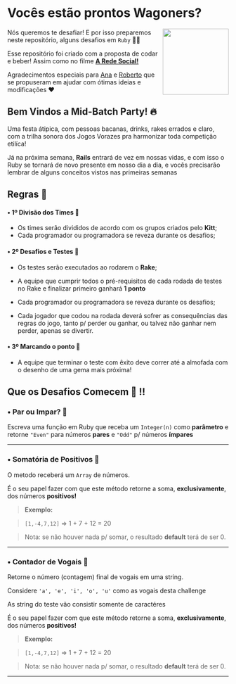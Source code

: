 
# Vocês estão prontos Wagoners?

<img align="right" srcset="https://i.imgsafe.org/2c/2c024270b3.gif, https://i.imgsafe.org/2c/2c024270b3.gif 1.5x, https://i.imgsafe.org/2c/2c024270b3.gif 2x" src="https://i.imgsafe.org/2c/2c024270b3.gif" width="150px;" />

Nós queremos te desafiar! E por isso preparemos neste repositório, alguns desafios em `Ruby` 👩‍💻

Esse repositório foi criado com a proposta de codar e beber! Assim como no filme **[A Rede Social!](https://awesome.re)**

Agradecimentos especiais para [Ana]() e [Roberto]() que se propuseram em ajudar com ótimas ideias e modificações ❤️



## Bem Vindos a Mid-Batch Party! 🔥

Uma festa átipica, com pessoas bacanas, drinks, rakes errados e claro, com a trilha sonora dos Jogos Vorazes pra harmonizar toda competição etilíca!

Já na próxima semana, **Rails** entrará de vez em nossas vidas, e com isso o Ruby se tornará de novo presente em nosso dia a dia, e vocês precisarão lembrar de alguns conceitos vistos nas primeiras semanas 

## Regras 📌


#### • 1º Divisão dos Times 👥
- Os times serão divididos de acordo com os grupos criados pelo **Kitt**;
- Cada programador ou programadora se reveza durante os desafios;

#### • 2º Desafios e Testes 💾
- Os testes serão executados ao rodarem o **Rake**;

- A equipe que cumprir todos o pré-requisitos de cada rodada de testes no Rake e finalizar primeiro ganhará **1 ponto**

- Cada programador ou programadora se reveza durante os desafios;

- Cada jogador que codou na rodada deverá sofrer as consequências das regras do jogo, tanto p/ perder ou ganhar, ou talvez não ganhar nem perder, apenas se divertir.

#### • 3º Marcando o ponto 🎉

- A equipe que terminar o teste com êxito deve correr até a almofada com o desenho de uma gema mais próxima!


## Que os Desafios Comecem 🤖 !!


### • Par ou Impar? 🙌

Escreva uma função em Ruby que receba um `Integer(n)` como **parâmetro** e retorne `"Even"` para números **pares** e `"Odd"` p/ números **ímpares**

----

### • Somatória de Positivos 🙌

O metodo receberá um `Array` de números.

É o seu papel fazer com que este método retorne a soma, **exclusivamente**, dos números **positivos!**


> **Exemplo:**

>  `[1,-4,7,12]` => 1 + 7 + 12 = 20

> Nota: se não houver nada p/ somar, o resultado **default** terá de ser 0.

----


### • Contador de Vogais 🙌

Retorne o número (contagem) final de vogais em uma string.

Considere `'a', 'e', 'i', 'o', 'u'` como as vogais desta challenge

As string do teste vão consistir somente de caractéres

É o seu papel fazer com que este método retorne a soma, **exclusivamente**, dos números **positivos!**


> **Exemplo:**

>  `[1,-4,7,12]` => 1 + 7 + 12 = 20

> Nota: se não houver nada p/ somar, o resultado **default** terá de ser 0.

----